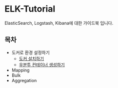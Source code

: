 # ELK-Tutorial
ElasticSearch, Logstash, Kibana에 대한 가이드북 입니다.

## 목차
- 도커로 환경 설정하기
  - [도커 설치하기](https://github.com/wkddnjset/ELK-Tutorial/blob/master/Docker/도커_설치하기.md)
  - [우분투 컨테이너 생성하기](https://github.com/wkddnjset/ELK-Tutorial/blob/master/Docker/우분투_컨테이너_생성하기.md)
- Mapping
- Bulk
- Aggregation
